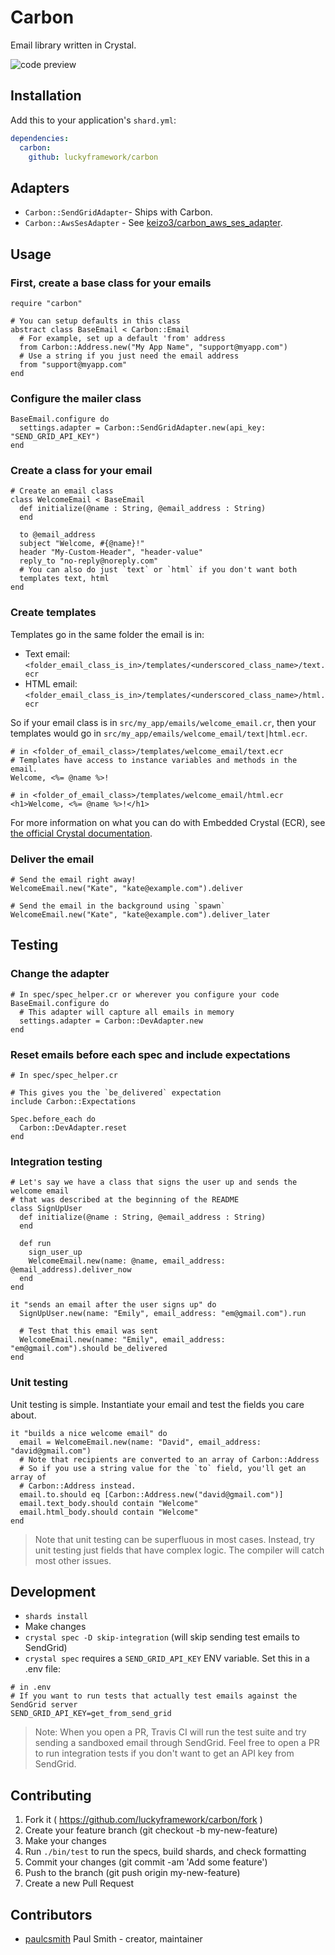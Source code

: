 # Carbon

Email library written in Crystal.

![code preview](https://user-images.githubusercontent.com/22394/38457909-9f16f9fe-3a64-11e8-852c-74e31238f48b.png)

## Installation

Add this to your application's `shard.yml`:

```yaml
dependencies:
  carbon:
    github: luckyframework/carbon
```

## Adapters
- `Carbon::SendGridAdapter`- Ships with Carbon.
- `Carbon::AwsSesAdapter` - See [keizo3/carbon_aws_ses_adapter](https://github.com/keizo3/carbon_aws_ses_adapter).

## Usage

### First, create a base class for your emails

```crystal
require "carbon"

# You can setup defaults in this class
abstract class BaseEmail < Carbon::Email
  # For example, set up a default 'from' address
  from Carbon::Address.new("My App Name", "support@myapp.com")
  # Use a string if you just need the email address
  from "support@myapp.com"
end
```

### Configure the mailer class

```crystal
BaseEmail.configure do
  settings.adapter = Carbon::SendGridAdapter.new(api_key: "SEND_GRID_API_KEY")
end
```

### Create a class for your email

```crystal
# Create an email class
class WelcomeEmail < BaseEmail
  def initialize(@name : String, @email_address : String)
  end

  to @email_address
  subject "Welcome, #{@name}!"
  header "My-Custom-Header", "header-value"
  reply_to "no-reply@noreply.com"
  # You can also do just `text` or `html` if you don't want both
  templates text, html
end
```

### Create templates

Templates go in the same folder the email is in:

* Text email: `<folder_email_class_is_in>/templates/<underscored_class_name>/text.ecr`
* HTML email: `<folder_email_class_is_in>/templates/<underscored_class_name>/html.ecr`

So if your email class is in `src/my_app/emails/welcome_email.cr`, then your
templates would go in `src/my_app/emails/welcome_email/text|html.ecr`.

```
# in <folder_of_email_class>/templates/welcome_email/text.ecr
# Templates have access to instance variables and methods in the email.
Welcome, <%= @name %>!
```

```
# in <folder_of_email_class>/templates/welcome_email/html.ecr
<h1>Welcome, <%= @name %>!</h1>
```

For more information on what you can do with Embedded Crystal (ECR), see [the official Crystal documentation](https://crystal-lang.org/api/latest/ECR.html).

### Deliver the email

```
# Send the email right away!
WelcomeEmail.new("Kate", "kate@example.com").deliver

# Send the email in the background using `spawn`
WelcomeEmail.new("Kate", "kate@example.com").deliver_later
```

## Testing

### Change the adapter

```crystal
# In spec/spec_helper.cr or wherever you configure your code
BaseEmail.configure do
  # This adapter will capture all emails in memory
  settings.adapter = Carbon::DevAdapter.new
end
```

### Reset emails before each spec and include expectations

```crystal
# In spec/spec_helper.cr

# This gives you the `be_delivered` expectation
include Carbon::Expectations

Spec.before_each do
  Carbon::DevAdapter.reset
end
```

### Integration testing

```crystal
# Let's say we have a class that signs the user up and sends the welcome email
# that was described at the beginning of the README
class SignUpUser
  def initialize(@name : String, @email_address : String)
  end

  def run
    sign_user_up
    WelcomeEmail.new(name: @name, email_address: @email_address).deliver_now
  end
end

it "sends an email after the user signs up" do
  SignUpUser.new(name: "Emily", email_address: "em@gmail.com").run

  # Test that this email was sent
  WelcomeEmail.new(name: "Emily", email_address: "em@gmail.com").should be_delivered
end
```

### Unit testing

Unit testing is simple. Instantiate your email and test the fields you care about.

```crystal
it "builds a nice welcome email" do
  email = WelcomeEmail.new(name: "David", email_address: "david@gmail.com")
  # Note that recipients are converted to an array of Carbon::Address
  # So if you use a string value for the `to` field, you'll get an array of
  # Carbon::Address instead.
  email.to.should eq [Carbon::Address.new("david@gmail.com")]
  email.text_body.should contain "Welcome"
  email.html_body.should contain "Welcome"
end
```

> Note that unit testing can be superfluous in most cases. Instead, try
> unit testing just fields that have complex logic. The compiler will catch most
> other issues.

## Development

* `shards install`
* Make changes
* `crystal spec -D skip-integration` (will skip sending test emails to SendGrid)
* `crystal spec` requires a `SEND_GRID_API_KEY` ENV variable. Set this in a .env file:

```
# in .env
# If you want to run tests that actually test emails against the SendGrid server
SEND_GRID_API_KEY=get_from_send_grid
```

> Note: When you open a PR, Travis CI will run the test suite and try sending
> a sandboxed email through SendGrid. Feel free to open a PR to run integration
> tests if you don't want to get an API key from SendGrid.

## Contributing

1.  Fork it ( https://github.com/luckyframework/carbon/fork )
2.  Create your feature branch (git checkout -b my-new-feature)
3.  Make your changes
4.  Run `./bin/test` to run the specs, build shards, and check formatting
5.  Commit your changes (git commit -am 'Add some feature')
6.  Push to the branch (git push origin my-new-feature)
7.  Create a new Pull Request

## Contributors

* [paulcsmith](https://github.com/paulcsmith]) Paul Smith - creator, maintainer
